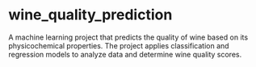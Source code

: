# wine_quality_prediction
A machine learning project that predicts the quality of wine based on its physicochemical properties.   The project applies classification and regression models to analyze data and determine wine quality scores.
